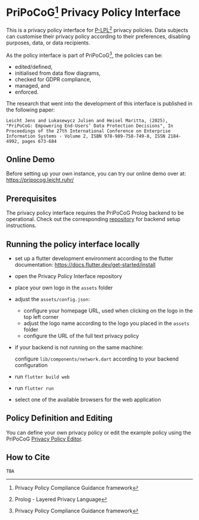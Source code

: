 # PriPoCoG[^1] Privacy Policy Interface

This is a privacy policy interface for [P-LPL](https://github.com/jensLeicht/P-LPL)[^2] privacy policies.
Data subjects can customise their privacy policy according to their preferences, disabling purposes, data, or data recipients.

As the policy interface is part of PriPoCoG[^1], the policies can be:
- edited/defined,
- initialised from data flow diagrams,
- checked for GDPR compliance,
- managed, and
- enforced.

The research that went into the development of this interface is published in the following paper:

`Leicht Jens and Lukasewycz Julien and Heisel Maritta, (2025), "PriPoCoG: Empowering End-Users’ Data Protection Decisions", In Proceedings of the 27th International Conference on Enterprise Information Systems - Volume 2, ISBN 978-989-758-749-8, ISSN 2184-4992, pages 673-684`

## Online Demo

Before setting up your own instance, you can try our online demo over at: https://pripocog.leicht.ruhr/

## Prerequisites

The privacy policy interface requires the PriPoCoG Prolog backend to be operational.
Check out the corresponding [repository](https://github.com/jensLeicht/PriPoCoG) for backend setup instructions.

## Running the policy interface locally

- set up a flutter development environment according to the flutter documentation: https://docs.flutter.dev/get-started/install
- open the Privacy Policy Interface repository
- place your own logo in the `assets` folder
- adjust the `assets/config.json`:
    - configure your homepage URL, used when clicking on the logo in the top left corner
    - adjust the logo name according to the logo you placed in the `assets` folder
    - configure the URL of the full text privacy policy
- if your backend is not running on the same machine:

    configure `lib/components/network.dart` according to your backend configuration
- run `flutter build web`
- run `flutter run`
- select one of the available browsers for the web application

## Policy Definition and Editing

You can define your own privacy policy or edit the example policy using the PriPoCoG [Privacy Policy Editor](https://github.com/jensLeicht/PrivacyPolicyEditor).

## How to Cite

`TBA`

[^1]: Privacy Policy Compliance Guidance framework
[^2]: Prolog - Layered Privacy Language